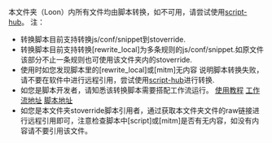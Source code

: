 本文件夹（Loon）内所有文件均由脚本转换，如不可用，请尝试使用[script-hub](https://github.com/Script-Hub-Org/Script-Hub/wiki)。
注：
* 转换脚本目前支持转换js/conf/snippet到stoverride.
* 转换脚本目前支持转换[rewrite_local]为多条规则的js/conf/snippet.如原文件该部分不止一条规则也可使用该文件夹内的stoverride.
* 使用时如您发现脚本里的[rewrite_local]或[mitm]无内容 说明脚本转换失败，请不要在软件中进行远程引用，尝试使用[script-hub](https://github.com/Script-Hub-Org/Script-Hub/wiki)进行转换.
* 如您是脚本开发者，请知悉该转换脚本需要搭配工作流运行。
  [使用教程](https://levifree.tech/2024/02/04/%E8%87%AA%E5%8A%A8%E8%BD%AC%E6%8D%A2js-conf-snippet%E5%88%B0plugin/)
  [工作流地址](https://raw.githubusercontent.com/czy13724/Quantumult-X/main/.github/workflows/convert_js_to_stoverride.yml)
  [脚本地址](https://raw.githubusercontent.com/czy13724/Quantumult-X/main/.github/scripts/convert_js_to_stoverride.py)
* 如您是本文件夹stoverride脚本引用者，通过获取本文件夹文件的raw链接进行远程引用即可，注意检查脚本中[script]或[mitm]是否有无内容，如没有内容请不要引用该文件。
